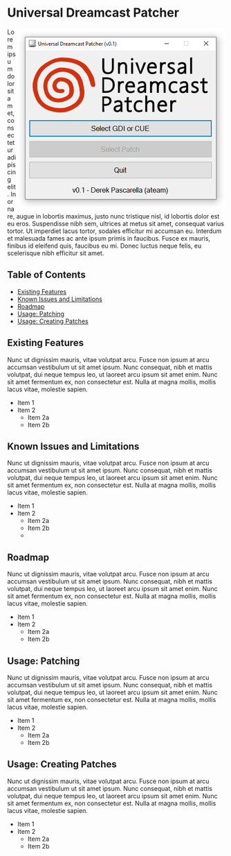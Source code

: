 # Universal Dreamcast Patcher
<img align="right" src="https://raw.githubusercontent.com/DerekPascarella/UniversalDreamcastPatcher/main/screenshot.png?token=AGXO6JVS2WPEGV4U4H6NBT3AUBCSE">Lorem ipsum dolor sit amet, consectetur adipiscing elit. In ornare, augue in lobortis maximus, justo nunc tristique nisl, id lobortis dolor est eu eros. Suspendisse nibh sem, ultrices at metus sit amet, consequat varius tortor. Ut imperdiet lacus tortor, sodales efficitur mi accumsan eu. Interdum et malesuada fames ac ante ipsum primis in faucibus. Fusce ex mauris, finibus id eleifend quis, faucibus eu mi. Donec luctus neque felis, eu scelerisque nibh efficitur sit amet.

## Table of Contents

* [Existing Features](https://github.com/DerekPascarella/UniversalDreamcastPatcher#existing-features)
* [Known Issues and Limitations](https://github.com/DerekPascarella/UniversalDreamcastPatcher#known-issues-and-limitations)
* [Roadmap](https://github.com/DerekPascarella/UniversalDreamcastPatcher#roadmap)
* [Usage: Patching](https://github.com/DerekPascarella/UniversalDreamcastPatcher#roadmap)
* [Usage: Creating Patches](https://github.com/DerekPascarella/UniversalDreamcastPatcher#roadmap)

## Existing Features
Nunc ut dignissim mauris, vitae volutpat arcu. Fusce non ipsum at arcu accumsan vestibulum ut sit amet ipsum. Nunc consequat, nibh et mattis volutpat, dui neque tempus leo, ut laoreet arcu ipsum sit amet enim. Nunc sit amet fermentum ex, non consectetur est. Nulla at magna mollis, mollis lacus vitae, molestie sapien.

* Item 1
* Item 2
  * Item 2a
  * Item 2b

## Known Issues and Limitations
Nunc ut dignissim mauris, vitae volutpat arcu. Fusce non ipsum at arcu accumsan vestibulum ut sit amet ipsum. Nunc consequat, nibh et mattis volutpat, dui neque tempus leo, ut laoreet arcu ipsum sit amet enim. Nunc sit amet fermentum ex, non consectetur est. Nulla at magna mollis, mollis lacus vitae, molestie sapien.

* Item 1
* Item 2
  * Item 2a
  * Item 2b
  * 
## Roadmap
Nunc ut dignissim mauris, vitae volutpat arcu. Fusce non ipsum at arcu accumsan vestibulum ut sit amet ipsum. Nunc consequat, nibh et mattis volutpat, dui neque tempus leo, ut laoreet arcu ipsum sit amet enim. Nunc sit amet fermentum ex, non consectetur est. Nulla at magna mollis, mollis lacus vitae, molestie sapien.

* Item 1
* Item 2
  * Item 2a
  * Item 2b

## Usage: Patching
Nunc ut dignissim mauris, vitae volutpat arcu. Fusce non ipsum at arcu accumsan vestibulum ut sit amet ipsum. Nunc consequat, nibh et mattis volutpat, dui neque tempus leo, ut laoreet arcu ipsum sit amet enim. Nunc sit amet fermentum ex, non consectetur est. Nulla at magna mollis, mollis lacus vitae, molestie sapien.

* Item 1
* Item 2
  * Item 2a
  * Item 2b

## Usage: Creating Patches
Nunc ut dignissim mauris, vitae volutpat arcu. Fusce non ipsum at arcu accumsan vestibulum ut sit amet ipsum. Nunc consequat, nibh et mattis volutpat, dui neque tempus leo, ut laoreet arcu ipsum sit amet enim. Nunc sit amet fermentum ex, non consectetur est. Nulla at magna mollis, mollis lacus vitae, molestie sapien.

* Item 1
* Item 2
  * Item 2a
  * Item 2b
